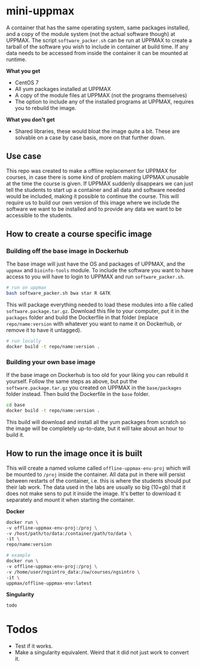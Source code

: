 # mini-uppmax
A container that has the same operating system, same packages installed, and a copy of the module system (not the actual software though) at UPPMAX. The script `software_packer.sh` can be run at UPPMAX to create a tarball of the software you wish to include in container at build time. If any data needs to be accessed from inside the container it can be mounted at runtime.

**What you get**
* CentOS 7
* All yum packages installed at UPPMAX
* A copy of the module files at UPPMAX (not the programs themselves)
* The option to include any of the installed programs at UPPMAX, requires you to rebuild the image.

**What you don't get**
* Shared libraries, these would bloat the image quite a bit. These are solvable on a case by case basis, more on that further down.

## Use case
This repo was created to make a offline replacement for UPPMAX for courses, in case there is some kind of problem making UPPMAX unusable at the time the course is given. If UPPMAX suddenly disappears we can just tell the students to start up a container and all data and software needed would be included, making it possible to continue the course. This will require us to build our own version of this image where we include the software we want to be installed and to provide any data we want to be accessible to the students.

## How to create a course specific image

### Building off the base image in Dockerhub
The base image will just have the OS and packages of UPPMAX, and the `uppmax` and `bioinfo-tools` module. To include the software you want to have access to you will have to login to UPPMAX and run `software_packer.sh`.

```bash
# run on uppmax
bash software_packer.sh bwa star R GATK
```

This will package everything needed to load these modules into a file called `software.package.tar.gz`.  Download this file to your computer, put it in the `packages` folder and build the Dockerfile in that folder (replace `repo/name:version` with whatever you want to name it on Dockerhub, or remove it to have it untagged).

```bash
# run locally
docker build -t repo/name:version .
```


### Building your own base image
If the base image on Dockerhub is too old for your liking you can rebuild it yourself. Follow the same steps as above, but put the `software.package.tar.gz` you created on UPPMAX in the `base/packages` folder instead. Then build the Dockerfile in the `base` folder.

```bash
cd base
docker build -t repo/name:version .
```

This build will download and install all the yum packages from scratch so the image will be completely up-to-date, but it will take about an hour to build it.

## How to run the image once it is built
This will create a named volume called `offline-uppmax-env-proj` which will be mounted to `/proj` inside the container. All data put in there will persist between restarts of the container, i.e. this is where the students should put their lab work. The data used in the labs are usually so big (10+gb) that it does not make sens to put it inside the image. It's better to download it separately and mount it when starting the container.

**Docker**
```bash
docker run \
-v offline-uppmax-env-proj:/proj \
-v /host/path/to/data:/container/path/to/data \
-it \
repo/name:version

# example
docker run \
-v offline-uppmax-env-proj:/proj \
-v /home/user/ngsintro_data:/sw/courses/ngsintro \
-it \
uppmax/offline-uppmax-env:latest

```

**Singularity**
```bash
todo
```


# Todos
* Test if it works.
* Make a singularity equivalent. Weird that it did not just work to convert it.
